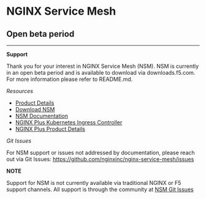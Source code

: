 # NGINX Service Mesh
## Open beta period
---

**Support**

Thank you for your interest in NGINX Service Mesh (NSM). NSM is currently in
an open beta period and is available to download via downloads.f5.com. For
more information please refer to README.md. 

*Resources* 

- [Product Details](https://www.nginx.com/nginx-service-mesh)
- [Download NSM](https://downloads.f5.com)
- [NSM Documentation](https://docs.nginx.com/nginx-service-mesh)
- [NGINX Plus Kubernetes Ingress Controller](https://www.nginx.com/products/nginx/kubernetes-ingress-controller/)
- [NGINX Plus Product Details]( https://www.nginx.com/products/nginx/)

*Git Issues* 

For NSM support or issues not addressed by documentation, please reach out via Git Issues: https://github.com/nginxinc/nginx-service-mesh/issues

**NOTE**

Support for NSM is not currently available via traditional NGINX or F5 support channels. All support is through the community at [NSM Git Issues](https://github.com/nginxinc/nginx-service-mesh/issues)

